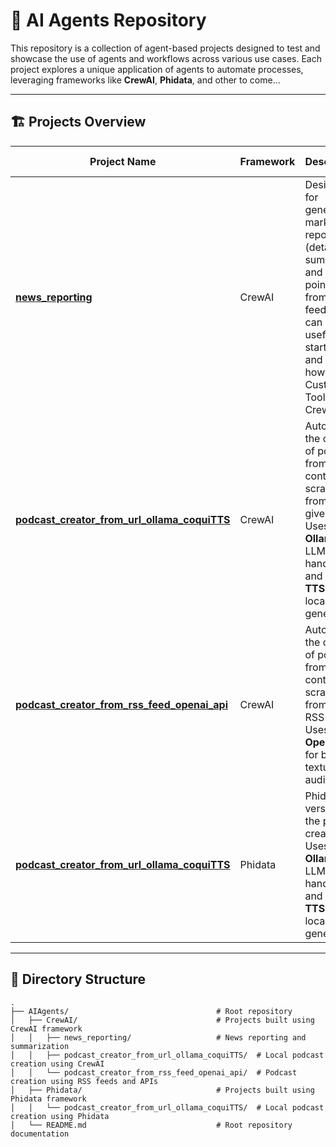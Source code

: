 # 🤖 AI Agents Repository

This repository is a collection of agent-based projects designed to test and showcase the use of agents and workflows across various use cases. Each project explores a unique application of agents to automate processes, leveraging frameworks like **CrewAI**, **Phidata**, and other to come...

---

## 🏗️ Projects Overview

| Project Name                                  | Framework  | Description                                                                                                                                  | Local Setup | API-Based | Outputs                                                                                                                                          |
|----------------------------------------------|------------|----------------------------------------------------------------------------------------------------------------------------------------------|-------------|-----------|--------------------------------------------------------------------------------------------------------------------------------------------------|
| **[news_reporting](https://github.com/enricollen/AIAgents/tree/main/crewAI/news_reporting)**      | CrewAI     | Designed for generating markdown reports (detailed summaries and bullet points) from RSS feed URL. It can be useful for starting out and to see how to use Custom Tools with CrewAI.              | ❌           | ✅         | Markdown report (`.md`)                                                                                                       |
| **[podcast_creator_from_url_ollama_coquiTTS](https://github.com/enricollen/AIAgents/tree/main/crewAI/podcast_creator_from_url_ollama_coquiTTS)** | CrewAI    | Automates the creation of podcasts from news content scraped from a given URL. Uses **Ollama** for LLM handling and **Coqui TTS** for local audio generation. | ✅           | ❌         | Summarized news content (`.txt`), Podcast audio (`.mp3`)                                                                                         |
| **[podcast_creator_from_rss_feed_openai_api](https://github.com/enricollen/AIAgents/tree/main/crewAI/podcast_creator_from_rss_feed_openai_api)** | CrewAI     | Automates the creation of podcasts from news content scraped from an RSS feed. Uses **OpenAI API** for both textual and audio parts.                              | ❌           | ✅         | Summarized news content (`.txt`), Podcast audio (`.mp3`)   |
| **[podcast_creator_from_url_ollama_coquiTTS](https://github.com/enricollen/AIAgents/tree/main/phidata/podcast_creator_from_url_ollama_coquiTTS)**| Phidata    | Phidata version of the podcast creator. Uses **Ollama** for LLM handling and **Coqui TTS** for local audio generation.                                       | ✅           | ❌         | Summarized news content (`.txt`), Podcast audio (`.mp3`)                                                                                           |                                                                     |

---
## 📁 Directory Structure

```plaintext
.
├── AIAgents/                                 # Root repository
│   ├── CrewAI/                               # Projects built using CrewAI framework
│   │   ├── news_reporting/                   # News reporting and summarization
│   │   ├── podcast_creator_from_url_ollama_coquiTTS/  # Local podcast creation using CrewAI
│   │   └── podcast_creator_from_rss_feed_openai_api/  # Podcast creation using RSS feeds and APIs
│   ├── Phidata/                              # Projects built using Phidata framework
│   │   └── podcast_creator_from_url_ollama_coquiTTS/  # Local podcast creation using Phidata
│   └── README.md                             # Root repository documentation
```
